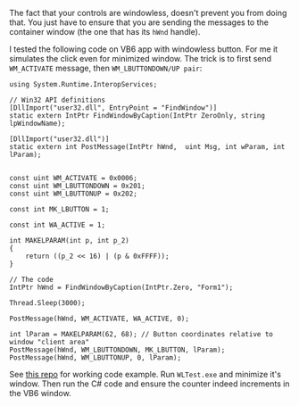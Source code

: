 The fact that your controls are windowless, doesn't prevent you from doing that. You just have to ensure that you are sending the messages to the container window (the one that has its `hWnd` handle).

I tested the following code on VB6 app with windowless button. For me it simulates the click even for minimized window. The trick is to first send `WM_ACTIVATE` message, then `WM_LBUTTONDOWN/UP pair`:

```
using System.Runtime.InteropServices;

// Win32 API definitions
[DllImport("user32.dll", EntryPoint = "FindWindow")]
static extern IntPtr FindWindowByCaption(IntPtr ZeroOnly, string lpWindowName);

[DllImport("user32.dll")]
static extern int PostMessage(IntPtr hWnd,  uint Msg, int wParam, int lParam);


const uint WM_ACTIVATE = 0x0006;
const uint WM_LBUTTONDOWN = 0x201;
const uint WM_LBUTTONUP = 0x202;

const int MK_LBUTTON = 1;

const int WA_ACTIVE = 1;

int MAKELPARAM(int p, int p_2)
{
    return ((p_2 << 16) | (p & 0xFFFF));
}

// The code
IntPtr hWnd = FindWindowByCaption(IntPtr.Zero, "Form1");

Thread.Sleep(3000);

PostMessage(hWnd, WM_ACTIVATE, WA_ACTIVE, 0);

int lParam = MAKELPARAM(62, 68); // Button coordinates relative to window "client area"
PostMessage(hWnd, WM_LBUTTONDOWN, MK_LBUTTON, lParam);
PostMessage(hWnd, WM_LBUTTONUP, 0, lParam);

```

See [this repo](https://github.com/vvv444/stackoverflow/q76181152/`) for working code example.
Run `WLTest.exe` and minimize it's window. Then run the C# code and ensure the counter indeed increments in the VB6 window.